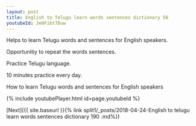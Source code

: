 ```yaml
---
layout: post
title: English to Telugu learn words sentences dictionary 56 
youtubeId: Je0Fibt7Duw
---
```

 
 
Helps to learn Telugu words and sentences for English speakers.

Opportunitiy to repeat the words sentences. 

Practice Telugu language. 
 
10 minutes practice every day. 
 
How to learn Telugu words and sentences for English speakers 
 
{% include youtubePlayer.html id=page.youtubeId %}
 
 
[Next]({{ site.baseurl }}{% link  split1/_posts/2018-04-24-English to telugu learn words sentences dictionary 190 .md%})
 

